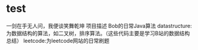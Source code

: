 # test
一剑在手无人问，我便谈笑舞乾坤
项目描述
Bob的日常Java算法
datastructure:为数据结构的算法，如二叉树，排序算法。（这些代码主要是学习B站的数据结构总结）
leetcode:为leetcode网站的日常刷题
